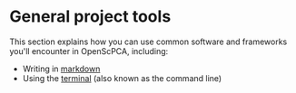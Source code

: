 # General project tools

This section explains how you can use common software and frameworks you'll encounter in OpenScPCA, including:

- Writing in [markdown](./writing-in-markdown.md)
- Using the [terminal](./using-the-terminal.md) (also known as the command line)
